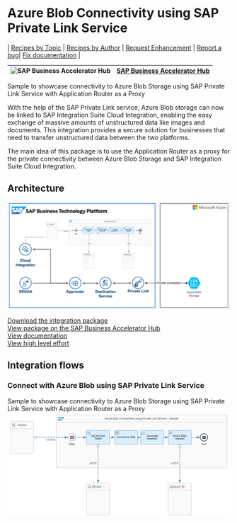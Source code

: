 # Azure Blob Connectivity using SAP Private Link Service 

\| [Recipes by Topic](../../readme.md ) \| [Recipes by Author](../../author.md ) \| [Request Enhancement](https://github.com/SAP-samples/cloud-integration-flow/issues/new?assignees=&labels=Recipe%20Fix,enhancement&template=recipe-request.md&title=Improve%20Azure%20Blob%20Connectivity%20using%20SAP%20Private%20Link%20Service) \| [Report a bug](https://github.com/SAP-samples/cloud-integration-flow/issues/new?assignees=&labels=Recipe%20Fix,bug&template=bug_report.md&title=Issue%20with%20Azure%20Blob%20Connectivity%20using%20SAP%20Private%20Link%20Service)\| [Fix documentation](https://github.com/SAP-samples/cloud-integration-flow/issues/new?assignees=&labels=Recipe%20Fix,documentation&template=bug_report.md&title=Docu%20fix%20Azure%20Blob%20Connectivity%20using%20SAP%20Private%20Link%20Service) \| 

 ![SAP Business Accelerator Hub](https://github.com/SAPAPIBusinessHub.png?size=50 ) | [SAP Business Accelerator Hub](https://api.sap.com/allcommunity) | 
 ----|----| 

Sample to showcase connectivity to Azure Blob Storage using SAP Private Link Service with Application Router as a Proxy

<p>With the help of the SAP Private Link service, Azure Blob storage can now be linked to SAP Integration Suite Cloud Integration, enabling the easy exchange of massive amounts of unstructured data like images and documents. This integration provides a secure solution for businesses that need to transfer unstructured data between the two platforms.</p>
<p>The main idea of this package is to use the Application Router as a proxy for the private connectivity between Azure Blob Storage and SAP Integration Suite Cloud Integration.&nbsp;</p>

## Architecture
 ![input-image](Architecture.png)

[Download the integration package](PrivateLinkProxy.zip)\
[View package on the SAP Business Accelerator Hub](https://api.sap.com/package/PrivateLinkProxy)\
[View documentation](ConfigurationGuide-AzureBlobConnectivityusingPrivateLinkService.pdf)\
[View high level effort](effort.md)
## Integration flows
### Connect with Azure Blob using SAP Private Link Service 
Sample to showcase connectivity to Azure Blob Storage using SAP Private Link Service with Application Router as a Proxy \
 ![input-image](AzureBlobConnectivityPrivateLinkServiceSample.png)

